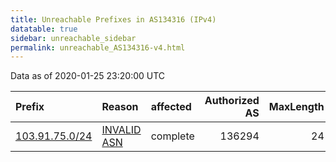 ```yaml
---
title: Unreachable Prefixes in AS134316 (IPv4)
datatable: true
sidebar: unreachable_sidebar
permalink: unreachable_AS134316-v4.html
---
```


Data as of 2020-01-25 23:20:00 UTC


<div class="datatable-begin"></div>

| Prefix                                                 | Reason                                                                                                 | affected   |   Authorized AS |   MaxLength | Anchor                                       |   unreachable /24s |
|:-------------------------------------------------------|:-------------------------------------------------------------------------------------------------------|:-----------|----------------:|------------:|:---------------------------------------------|-------------------:|
| [103.91.75.0/24](https://stat.ripe.net/103.91.75.0/24) | [INVALID ASN](https://rpki-validator.ripe.net/announcement-preview?asn=AS134316&prefix=103.91.75.0/24) | complete   |          136294 |          24 | [APNIC](unreachable_APNIC_RPKI_Root-v4.html) |                  1 |

<div class="datatable-end"></div>